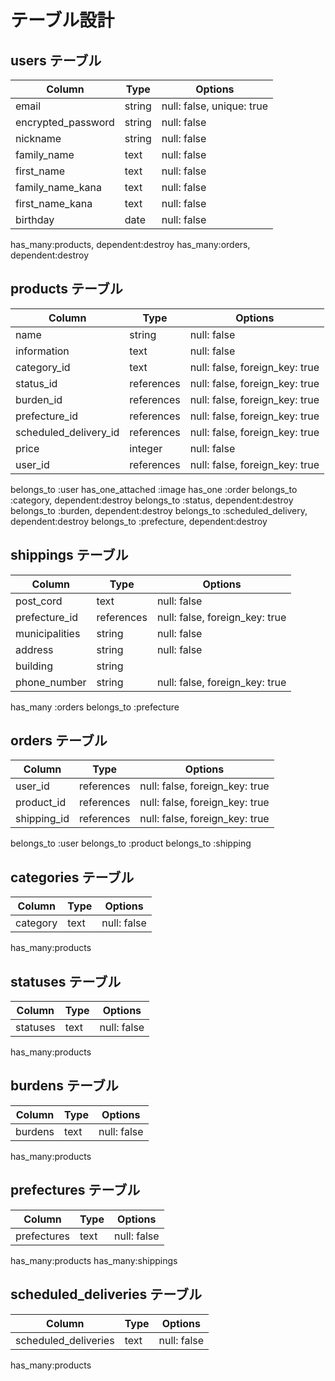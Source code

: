 # テーブル設計

## users テーブル

| Column             | Type   | Options                   |
| ------------------ | ------ | ------------------------- |
| email              | string | null: false, unique: true |
| encrypted_password | string | null: false               |
| nickname           | string | null: false               |
| family_name        | text   | null: false               |
| first_name         | text   | null: false               |
| family_name_kana   | text   | null: false               |
| first_name_kana    | text   | null: false               |
| birthday           | date   | null: false               |

has_many:products, dependent:destroy
has_many:orders, dependent:destroy

## products テーブル

| Column                | Type       | Options                        |
| ----------------------| ---------- | ------------------------------ |
| name                  | string     | null: false                    |
| information           | text       | null: false                    |
| category_id           | text       | null: false, foreign_key: true |
| status_id             | references | null: false, foreign_key: true |
| burden_id             | references | null: false, foreign_key: true |
| prefecture_id         | references | null: false, foreign_key: true |
| scheduled_delivery_id | references | null: false, foreign_key: true |
| price                 | integer    | null: false                    |
| user_id               | references | null: false, foreign_key: true |

belongs_to :user
has_one_attached :image
has_one :order
belongs_to :category, dependent:destroy
belongs_to :status, dependent:destroy
belongs_to :burden, dependent:destroy
belongs_to :scheduled_delivery, dependent:destroy
belongs_to :prefecture, dependent:destroy


## shippings テーブル

| Column         | Type       | Options                        |
| -------------- | ---------- | ------------------------------ |
| post_cord      | text       | null: false                    |
| prefecture_id  | references | null: false, foreign_key: true |
| municipalities | string     | null: false                    |
| address        | string     | null: false                    |
| building       | string     |                                |
| phone_number   | string     | null: false, foreign_key: true |

has_many :orders
belongs_to :prefecture

## orders テーブル

| Column      | Type       | Options                        |
| ----------- | ---------- | ------------------------------ |
| user_id     | references | null: false, foreign_key: true |
| product_id  | references | null: false, foreign_key: true |
| shipping_id | references | null: false, foreign_key: true |

belongs_to :user
belongs_to :product
belongs_to :shipping

## categories テーブル

| Column   | Type       | Options     |
| -------- | ---------- | ----------- |
| category | text       | null: false |

has_many:products

## statuses テーブル

| Column   | Type       | Options                        |
| -------- | ---------- | ------------------------------ |
| statuses | text       | null: false                    |

has_many:products

## burdens テーブル

| Column  | Type       | Options                        |
| ------- | ---------- | ------------------------------ |
| burdens | text       | null: false                    |

has_many:products

## prefectures テーブル

| Column      | Type       | Options                        |
| ----------- | ---------- | ------------------------------ |
| prefectures | text       | null: false                    |

has_many:products
has_many:shippings

## scheduled_deliveries テーブル

| Column               | Type       | Options                        |
| -------------------- | ---------- | ------------------------------ |
| scheduled_deliveries | text       | null: false                    |

has_many:products